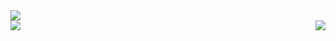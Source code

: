 <a href="https://github.com/anuraghazra/github-readme-stats">
  <img align="center" src="https://github-readme-stats.vercel.app/api?username=Muddl&theme=monokai&show_icons=true" />
</a>

<div style="display: flex; justify-content: space-between;">
  <a href="https://github.com/anuraghazra/github-readme-stats">
    <img align="center" src="https://github-readme-stats.vercel.app/api/top-langs/?username=Muddl&layout=compact&theme=monokai" />
  </a>
  <a href="https://github.com/anuraghazra/github-readme-stats">
    <img align="center" src="https://github-readme-stats.vercel.app/api/wakatime?username=muddl_&theme=monokai&show_icons=true" />
  </a>
</div>

